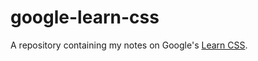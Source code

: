 # google-learn-css

A repository containing my notes on Google's [Learn CSS](https://web.dev/learn/css/).
